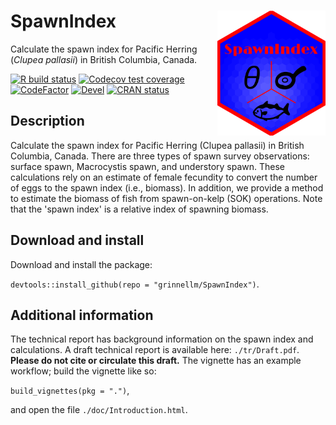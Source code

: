 # SpawnIndex <img src='man/sticker/sticker.png' align="right" height="200"/>

Calculate the spawn index for Pacific Herring (*Clupea pallasii*) in British Columbia, Canada.

<!-- badges: start -->
[![R build status](https://github.com/grinnellm/SpawnIndex/workflows/R-CMD-check/badge.svg)](https://github.com/grinnellm/SpawnIndex/actions)
[![Codecov test coverage](https://codecov.io/gh/grinnellm/SpawnIndex/branch/master/graph/badge.svg)](https://codecov.io/gh/grinnellm/SpawnIndex)
[![CodeFactor](https://github.com/grinnellm/SpawnIndex/workflows/lint/badge.svg)](https://github.com/grinnellm/SpawnIndex/actions)
[![Devel](https://img.shields.io/badge/devel%20version-0.2.0-blue.svg)](https://github.com/grinnellm/SpawnIndex)
[![CRAN status](https://www.r-pkg.org/badges/version/SpawnIndex)](https://CRAN.R-project.org/package=SpawnIndex)
<!-- badges: end -->

## Description

Calculate the spawn index for Pacific Herring (Clupea pallasii) in British Columbia, Canada.
There are three types of spawn survey observations:
surface spawn, Macrocystis spawn, and understory spawn.
These calculations rely on an estimate of female fecundity to
convert the number of eggs to the spawn index (i.e., biomass).
In addition, we provide a method to estimate the biomass of fish from spawn-on-kelp (SOK) operations.
Note that the 'spawn index' is a relative index of spawning biomass.

## Download and install

Download and install the package:

`devtools::install_github(repo = "grinnellm/SpawnIndex")`.

## Additional information

The technical report has background information on the spawn index and calculations.
A draft technical report is available here: `./tr/Draft.pdf`.
**Please do not cite or circulate this draft.**
The vignette has an example workflow; build the vignette like so:

`build_vignettes(pkg = ".")`,

and open the file `./doc/Introduction.html`.
